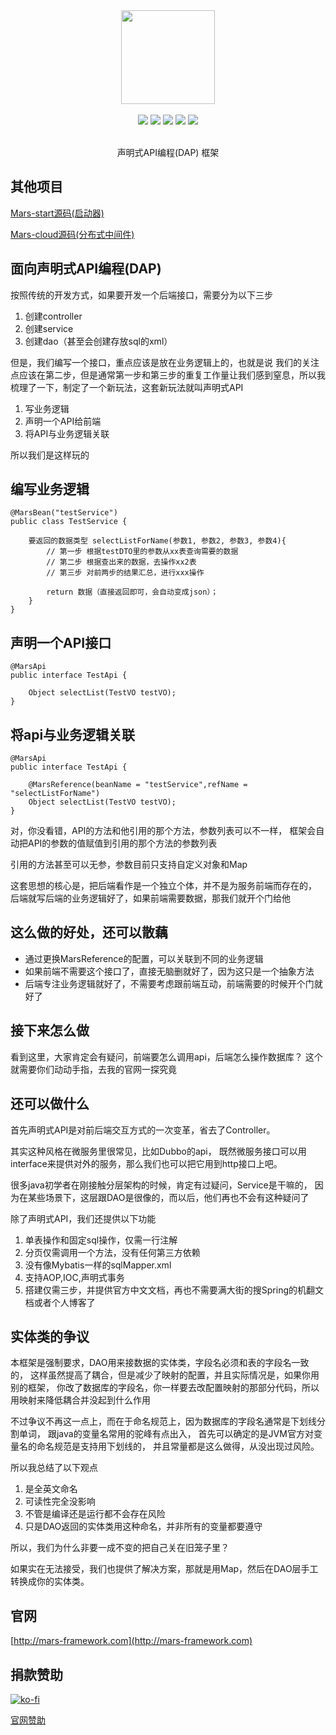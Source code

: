 <div align=center>
<img width="150px" src="https://github.com/yuyenews/resource/blob/master/mars/logo-small.png?raw=true"/>
</div>

<br/>

<div align=center>

<img src="https://img.shields.io/badge/licenes-MIT-brightgreen.svg"/>
<img src="https://img.shields.io/badge/jdk-1.8+-brightgreen.svg"/>
<img src="https://img.shields.io/badge/maven-3.5.4+-brightgreen.svg"/>
<img src="https://img.shields.io/badge/release-master-brightgreen.svg"/>
<img src="https://img.shields.io/badge/release-3.0.5-brightgreen.svg"/>

</div>

<br/>

<div align=center>

声明式API编程(DAP) 框架

</div>

## 其他项目

[Mars-start源码(启动器)](https://github.com/yuyenews/Mars-start)

[Mars-cloud源码(分布式中间件)](https://github.com/yuyenews/Mars-cloud)

## 面向声明式API编程(DAP)

按照传统的开发方式，如果要开发一个后端接口，需要分为以下三步

1. 创建controller
2. 创建service
3. 创建dao（甚至会创建存放sql的xml）

但是，我们编写一个接口，重点应该是放在业务逻辑上的，也就是说 我们的关注点应该在第二步，但是通常第一步和第三步的重复工作量让我们感到窒息，所以我梳理了一下，制定了一个新玩法，这套新玩法就叫声明式API

1. 写业务逻辑
2. 声明一个API给前端
3. 将API与业务逻辑关联

所以我们是这样玩的

## 编写业务逻辑

```
@MarsBean("testService")
public class TestService {

	要返回的数据类型 selectListForName(参数1, 参数2, 参数3, 参数4){
		// 第一步 根据testDTO里的参数从xx表查询需要的数据
		// 第二步 根据查出来的数据，去操作xx2表
		// 第三步 对前两步的结果汇总，进行xxx操作
		
		return 数据（直接返回即可，会自动变成json）；
	}
}
```
## 声明一个API接口

```
@MarsApi
public interface TestApi {

    Object selectList(TestVO testVO);
}
```

## 将api与业务逻辑关联

```
@MarsApi
public interface TestApi {
		
	@MarsReference(beanName = "testService",refName = "selectListForName")
    Object selectList(TestVO testVO);
}
```

对，你没看错，API的方法和他引用的那个方法，参数列表可以不一样，
框架会自动把API的参数的值赋值到引用的那个方法的参数列表

引用的方法甚至可以无参，参数目前只支持自定义对象和Map

这套思想的核心是，把后端看作是一个独立个体，并不是为服务前端而存在的，
后端就写后端的业务逻辑好了，如果前端需要数据，那我们就开个门给他

## 这么做的好处，还可以散藕

- 通过更换MarsReference的配置，可以关联到不同的业务逻辑
- 如果前端不需要这个接口了，直接无脑删就好了，因为这只是一个抽象方法
- 后端专注业务逻辑就好了，不需要考虑跟前端互动，前端需要的时候开个门就好了

## 接下来怎么做

看到这里，大家肯定会有疑问，前端要怎么调用api，后端怎么操作数据库？ 这个就需要你们动动手指，去我的官网一探究竟

## 还可以做什么

首先声明式API是对前后端交互方式的一次变革，省去了Controller。

其实这种风格在微服务里很常见，比如Dubbo的api，
既然微服务接口可以用interface来提供对外的服务，那么我们也可以把它用到http接口上吧。

很多java初学者在刚接触分层架构的时候，肯定有过疑问，Service是干嘛的，
因为在某些场景下，这层跟DAO是很像的，而以后，他们再也不会有这种疑问了

除了声明式API，我们还提供以下功能

1. 单表操作和固定sql操作，仅需一行注解
2. 分页仅需调用一个方法，没有任何第三方依赖
3. 没有像Mybatis一样的sqlMapper.xml
4. 支持AOP,IOC,声明式事务
5. 搭建仅需三步，并提供官方中文文档，再也不需要满大街的搜Spring的机翻文档或者个人博客了

## 实体类的争议

本框架是强制要求，DAO用来接数据的实体类，字段名必须和表的字段名一致的，
这样虽然提高了耦合，但是减少了映射的配置，并且实际情况是，如果你用别的框架，
你改了数据库的字段名，你一样要去改配置映射的那部分代码，所以用映射来降低耦合并没起到什么作用

不过争议不再这一点上，而在于命名规范上，因为数据库的字段名通常是下划线分割单词，
跟java的变量名常用的驼峰有点出入，
首先可以确定的是JVM官方对变量名的命名规范是支持用下划线的，
并且常量都是这么做得，从没出现过风险。

所以我总结了以下观点

1. 是全英文命名
2. 可读性完全没影响
3. 不管是编译还是运行都不会存在风险
4. 只是DAO返回的实体类用这种命名，并非所有的变量都要遵守

所以，我们为什么非要一成不变的把自己关在旧笼子里？

如果实在无法接受，我们也提供了解决方案，那就是用Map，然后在DAO层手工转换成你的实体类。

## 官网

[http://mars-framework.com](http://mars-framework.com)

## 捐款赞助

[![ko-fi](https://www.ko-fi.com/img/githubbutton_sm.svg)](https://ko-fi.com/G2G517AIY)

[官网赞助](http://mars-framework.com/sponsor.html)
